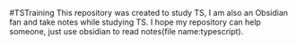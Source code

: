 #TSTraining
 This repository was created to study TS, I am also an Obsidian fan and take notes while studying TS.
 I hope my repository can help someone, just use obsidian to read notes(file name:typescript).
